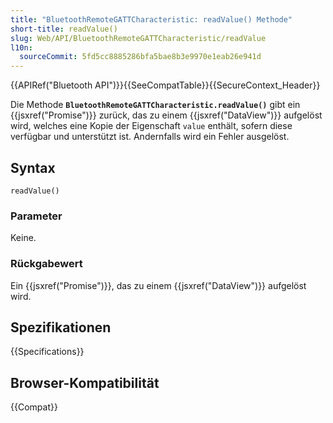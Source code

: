 ```yaml
---
title: "BluetoothRemoteGATTCharacteristic: readValue() Methode"
short-title: readValue()
slug: Web/API/BluetoothRemoteGATTCharacteristic/readValue
l10n:
  sourceCommit: 5fd5cc8885286bfa5bae8b3e9970e1eab26e941d
---
```


{{APIRef("Bluetooth API")}}{{SeeCompatTable}}{{SecureContext_Header}}

Die Methode **`BluetoothRemoteGATTCharacteristic.readValue()`** gibt ein {{jsxref("Promise")}} zurück, das zu einem {{jsxref("DataView")}} aufgelöst wird, welches eine Kopie der Eigenschaft `value` enthält, sofern diese verfügbar und unterstützt ist. Andernfalls wird ein Fehler ausgelöst.

## Syntax

```js-nolint
readValue()
```

### Parameter

Keine.

### Rückgabewert

Ein {{jsxref("Promise")}}, das zu einem {{jsxref("DataView")}} aufgelöst wird.

## Spezifikationen

{{Specifications}}

## Browser-Kompatibilität

{{Compat}}
